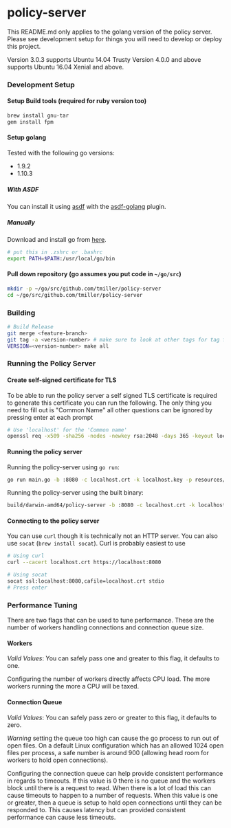 # policy-server

This README.md only applies to the golang version of the policy server. Please
see development setup for things you will need to develop or deploy this
project.

Version 3.0.3 supports Ubuntu 14.04 Trusty
Version 4.0.0 and above supports Ubuntu 16.04 Xenial and above.

### Development Setup

#### Setup Build tools (required for ruby version too)

```bash
brew install gnu-tar
gem install fpm
```

#### Setup golang

Tested with the following go versions:
* 1.9.2
* 1.10.3

##### With ASDF

You can install it using [asdf](https://github.com/asdf-vm/asdf)
with the [asdf-golang](https://github.com/kennyp/asdf-golang) plugin.

##### Manually

Download and install go from [here](https://golang.org/dl/).
```bash
# put this in .zshrc or .bashrc
export PATH=$PATH:/usr/local/go/bin
```

#### Pull down repository (go assumes you put code in `~/go/src`)

```bash
mkdir -p ~/go/src/github.com/tmiller/policy-server
cd ~/go/src/github.com/tmiller/policy-server
```

### Building

```bash
# Build Release
git merge <feature-branch>
git tag -a <version-number> # make sure to look at other tags for tag format
VERSION=<version-number> make all
```

### Running the Policy Server

#### Create self-signed certificate for TLS

To be able to run the policy server a self signed TLS certificate is required
to generate this certificate you can run the following. The only thing you need
to fill out is "Common Name" all other questions can be ignored by pressing
enter at each prompt

```bash
# Use 'localhost' for the 'Common name'
openssl req -x509 -sha256 -nodes -newkey rsa:2048 -days 365 -keyout localhost.key -out localhost.crt
```

#### Running the policy server

Running the policy-server using `go run`:

```bash
go run main.go -b :8080 -c localhost.crt -k localhost.key -p resources/crossdomain.xml
```

Running the policy-server using the built binary:

```bash
build/darwin-amd64/policy-server -b :8080 -c localhost.crt -k localhost.key -p resources/crossdomain.xml
```

#### Connecting to the policy server

You can use `curl` though it is technically not an HTTP server. You can also use
`socat` (`brew install socat`). Curl is probably easiest to use

```bash
# Using curl
curl --cacert localhost.crt https://localhost:8080

# Using socat
socat ssl:localhost:8080,cafile=localhost.crt stdio
# Press enter
```

### Performance Tuning

There are two flags that can be used to tune performance. These are the number
of workers handling connections and connection queue size.

#### Workers

*Valid Values*: You can safely pass one and greater to this flag, it defaults
to one.

Configuring the number of workers directly affects CPU load. The more workers
running the more a CPU will be taxed.

#### Connection Queue

*Valid Values*: You can safely pass zero or greater to this flag, it defaults
to zero.

*Warning* setting the queue too high can cause the go process to run out of
open files. On a default Linux configuration which has an allowed 1024 open
files per process, a safe number is around 900 (allowing head room for workers
to hold open connections).

Configuring the connection queue can help provide consistent performance in
regards to timeouts. If this value is 0 there is no queue and the workers block
until there is a request to read. When there is a lot of load this can cause
timeouts to happen to a number of requests. When this value is one or greater,
then a queue is setup to hold open connections until they can be responded to.
This causes latency but can provided consistent performance can cause less
timeouts.
